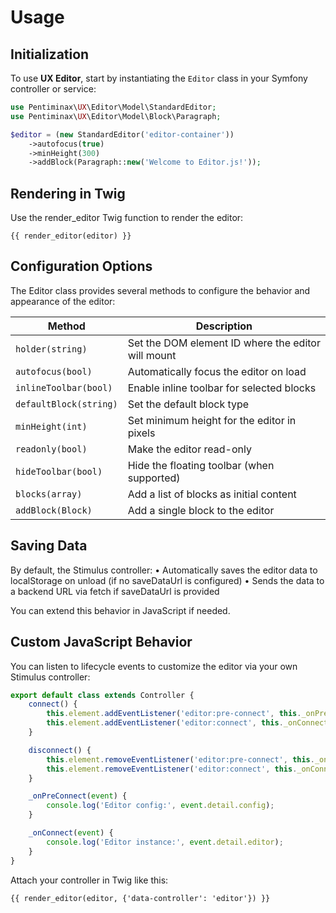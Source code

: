 # Usage

## Initialization

To use **UX Editor**, start by instantiating the `Editor` class in your Symfony controller or service:

```php
use Pentiminax\UX\Editor\Model\StandardEditor;
use Pentiminax\UX\Editor\Model\Block\Paragraph;

$editor = (new StandardEditor('editor-container'))
    ->autofocus(true)
    ->minHeight(300)
    ->addBlock(Paragraph::new('Welcome to Editor.js!'));
```

## Rendering in Twig

Use the render_editor Twig function to render the editor:

```twig
{{ render_editor(editor) }}
```

## Configuration Options

The Editor class provides several methods to configure the behavior and appearance of the editor:

| Method                 | Description                                        |
|------------------------|----------------------------------------------------|
| `holder(string)`       | Set the DOM element ID where the editor will mount |
| `autofocus(bool)`      | Automatically focus the editor on load             |
| `inlineToolbar(bool)`  | Enable inline toolbar for selected blocks          |
| `defaultBlock(string)` | Set the default block type                         |
| `minHeight(int)`       | Set minimum height for the editor in pixels        |
| `readonly(bool)`       | Make the editor read-only                          |
| `hideToolbar(bool)`    | Hide the floating toolbar (when supported)         |
| `blocks(array)`        | Add a list of blocks as initial content            |
| `addBlock(Block)`      | Add a single block to the editor                   |

## Saving Data

By default, the Stimulus controller:
•	Automatically saves the editor data to localStorage on unload (if no saveDataUrl is configured)
•	Sends the data to a backend URL via fetch if saveDataUrl is provided

You can extend this behavior in JavaScript if needed.

## Custom JavaScript Behavior

You can listen to lifecycle events to customize the editor via your own Stimulus controller:

```js
export default class extends Controller {
    connect() {
        this.element.addEventListener('editor:pre-connect', this._onPreConnect);
        this.element.addEventListener('editor:connect', this._onConnect);
    }

    disconnect() {
        this.element.removeEventListener('editor:pre-connect', this._onPreConnect);
        this.element.removeEventListener('editor:connect', this._onConnect);
    }

    _onPreConnect(event) {
        console.log('Editor config:', event.detail.config);
    }

    _onConnect(event) {
        console.log('Editor instance:', event.detail.editor);
    }
}
```

Attach your controller in Twig like this:

```twig
{{ render_editor(editor, {'data-controller': 'editor'}) }}
```

